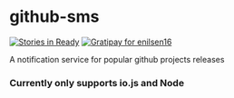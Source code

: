 # github-sms
[![Stories in Ready](https://badge.waffle.io/Github-SMS/github-sms.png?label=ready&title=Ready)](https://waffle.io/Github-SMS/github-sms)
[![Gratipay for enilsen16](https://img.shields.io/gratipay/enilsen16.svg)](https://gratipay.com/enilsen16/)

A notification service for popular github projects releases

### Currently only supports io.js and Node
